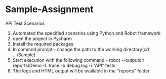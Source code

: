 # Sample-Assignment
API Test Scenarios 

1. Automated the specified scenarios using Python and Robot framework
2. open the project in Pycharm
3. Install the required packages
4. In commnd prompt - change the path to the working directory(cd .../Sample)
5. Start execution with the following command - robot --outputdir reports\Demo -L trace -b debug.log -i "API" tests
6. The logs and HTML output will be available in the "reports" folder
